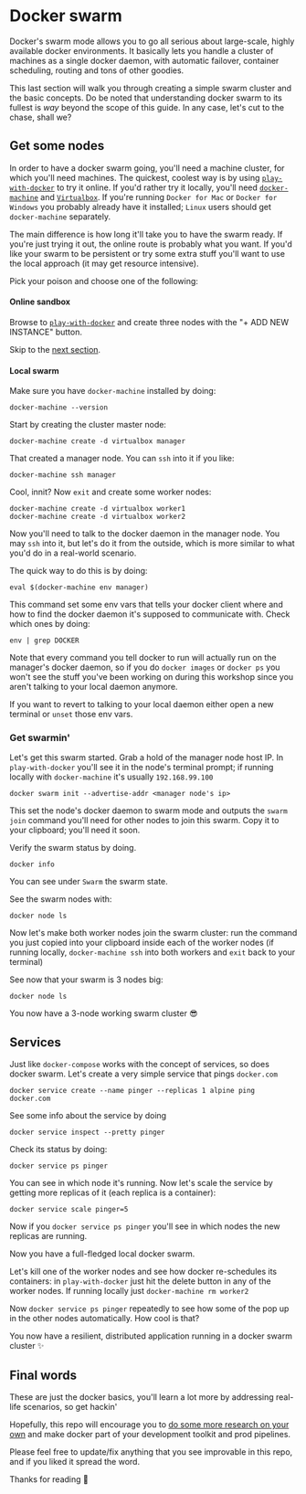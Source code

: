 # Docker swarm

Docker's swarm mode allows you to go all serious about large-scale, highly available docker environments. It basically lets you handle a cluster of machines as a single docker daemon, with automatic failover, container scheduling, routing and tons of other goodies.

This last section will walk you through creating a simple swarm cluster and the basic concepts. Do be noted that understanding docker swarm to its fullest is *way* beyond the scope of this guide. In any case, let's cut to the chase, shall we?

## Get some nodes

In order to have a docker swarm going, you'll need a machine cluster, for which you'll need machines. The quickest, coolest way is by using [`play-with-docker`](http://play-with-docker.com/) to try it online. If you'd rather try it locally, you'll need [`docker-machine`](https://docs.docker.com/machine/) and [`Virtualbox`](https://www.virtualbox.org/). If you're running `Docker for Mac` or `Docker for Windows` you probably already have it installed; `Linux` users should get `docker-machine` separately.

The main difference is how long it'll take you to have the swarm ready. If you're just trying it out, the online route is probably what you want. If you'd like your swarm to be persistent or try some extra stuff you'll want to use the local approach (it may get resource intensive).

Pick your poison and choose one of the following:

#### Online sandbox

Browse to [`play-with-docker`](http://play-with-docker.com/) and create three nodes with the "+ ADD NEW INSTANCE" button.

Skip to the [next section](https://github.com/gvilarino/docker-workshop/tree/master/4-docker-swarm#get-swarmin).

#### Local swarm

Make sure you have `docker-machine` installed by doing:

```
docker-machine --version
```

Start by creating the cluster master node:

```
docker-machine create -d virtualbox manager
```

That created a manager node. You can `ssh` into it if you like:

```
docker-machine ssh manager
```

Cool, innit? Now `exit` and create some worker nodes:

```
docker-machine create -d virtualbox worker1
docker-machine create -d virtualbox worker2
```

Now you'll need to talk to the docker daemon in the manager node. You may `ssh` into it, but let's do it from the outside, which is more similar to what you'd do in a real-world scenario.

The quick way to do this is by doing:

```
eval $(docker-machine env manager)
```

This command set some env vars that tells your docker client where and how to find the docker daemon it's supposed to communicate with. Check which ones by doing:

```
env | grep DOCKER
```

Note that every command you tell docker to run will actually run on the manager's docker daemon, so if you do `docker images` or `docker ps` you won't see the stuff you've been working on during this workshop since you aren't talking to your local daemon anymore.

If you want to revert to talking to your local daemon either open a new terminal or `unset` those env vars.

### Get swarmin'

Let's get this swarm started. Grab a hold of the manager node host IP. In `play-with-docker` you'll see it in the node's terminal prompt; if running locally with `docker-machine` it's usually `192.168.99.100`

```
docker swarm init --advertise-addr <manager node's ip>
```

This set the node's docker daemon to swarm mode and outputs the `swarm join` command you'll need for other nodes to join this swarm. Copy it to your clipboard; you'll need it soon.

Verify the swarm status by doing.

```
docker info
```

You can see under `Swarm` the swarm state.

See the swarm nodes with:

```
docker node ls
```

Now let's make both worker nodes join the swarm cluster: run the command you just copied into your clipboard inside each of the worker nodes (if running locally, `docker-machine ssh` into both workers and `exit` back to your terminal)

See now that your swarm is 3 nodes big:

```
docker node ls
```

You now have a 3-node working swarm cluster 😎

## Services

Just like `docker-compose` works with the concept of services, so does docker swarm. Let's create a very simple service that pings `docker.com`

```
docker service create --name pinger --replicas 1 alpine ping docker.com
```

See some info about the service by doing

```
docker service inspect --pretty pinger
```

Check its status by doing:

```
docker service ps pinger
```

You can see in which node it's running. Now let's scale the service by getting more replicas of it (each replica is a container):

```
docker service scale pinger=5
```

Now if you `docker service ps pinger` you'll see in which nodes the new replicas are running.

Now you have a full-fledged local docker swarm.

Let's kill one of the worker nodes and see how docker re-schedules its containers: in `play-with-docker` just hit the delete button in any of the worker nodes. If running locally just `docker-machine rm worker2`

Now `docker service ps pinger` repeatedly to see how some of the pop up in the other nodes automatically. How cool is that?

You now have a resilient, distributed application running in a docker swarm cluster ✨

## Final words

These are just the docker basics, you'll learn a lot more by addressing real-life scenarios, so get hackin'

Hopefully, this repo will encourage you to [do some more research on your own](https://docs.docker.com) and make docker part of your development toolkit and prod pipelines.

Please feel free to update/fix anything that you see improvable in this repo, and if you liked it spread the word.

Thanks for reading 🙇
